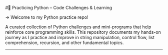 #🐍 Practicing Python – Code Challenges & Learning

-> Welcome to my Python practice repo! 

A curated collection of Python challenges and mini-programs that help reinforce core programming skills. This repository documents my hands-on journey as I practice and improve in string manipulation, control flow, list comprehension, recursion, and other fundamental topics.

---
